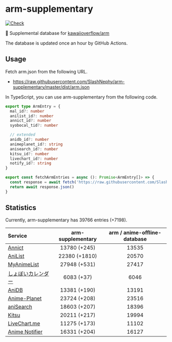 # arm-supplementary

[![Check](https://github.com/SlashNephy/arm-supplementary/actions/workflows/check-node.yml/badge.svg)](https://github.com/SlashNephy/arm-supplementary/actions/workflows/check-node.yml)

💊 Supplemental database for [kawaiioverflow/arm](https://github.com/kawaiioverflow/arm)

The database is updated once an hour by GitHub Actions.

## Usage

Fetch arm.json from the following URL.

- https://raw.githubusercontent.com/SlashNephy/arm-supplementary/master/dist/arm.json

In TypeScript, you can use arm-supplementary from the following code.

```TypeScript
export type ArmEntry = {
  mal_id?: number
  anilist_id?: number
  annict_id?: number
  syobocal_tid?: number

  // extended
  anidb_id?: number
  animeplanet_id?: string
  anisearch_id?: number
  kitsu_id?: number
  livechart_id?: number
  notify_id?: string
}

export const fetchArmEntries = async (): Promise<ArmEntry[]> => {
  const response = await fetch('https://raw.githubusercontent.com/SlashNephy/arm-supplementary/master/dist/arm.json')
  return await response.json()
}
```

## Statistics

Currently, arm-supplementary has 39766 entries (+7198).

| Service                                     | arm-supplementary | arm / anime-offline-database |
| :------------------------------------------ | :---------------: | :--------------------------: |
| [Annict](https://annict.com)                |   13780 (+245)    |            13535             |
| [AniList](https://anilist.co)               |   22380 (+1810)   |            20570             |
| [MyAnimeList](https://myanimelist.net)      |   27948 (+531)    |            27417             |
| [しょぼいカレンダー](https://cal.syoboi.jp) |    6083 (+37)     |             6046             |
| [AniDB](https://anidb.net)                  |   13381 (+190)    |            13191             |
| [Anime-Planet](https://anime-planet.com)    |   23724 (+208)    |            23516             |
| [aniSearch](https://anisearch.com)          |   18603 (+207)    |            18396             |
| [Kitsu](https://kitsu.io)                   |   20211 (+217)    |            19994             |
| [LiveChart.me](https://livechart.me)        |   11275 (+173)    |            11102             |
| [Anime Notifier](https://notify.moe)        |   16331 (+204)    |            16127             |
